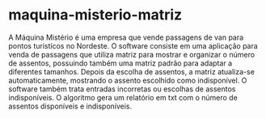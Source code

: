 # maquina-misterio-matriz
A Máquina Mistério é uma empresa que vende passagens de van para pontos turistícos no Nordeste. O software consiste em uma aplicação para venda de passagens que utiliza matriz para mostrar e organizar o número de assentos, possuindo também uma matriz padrão para adaptar a diferentes tamanhos. Depois da escolha de assentos, a matriz atualiza-se automaticamente, mostrando o assento escolhido como indisponível. O software também trata entradas incorretas ou escolhas de assentos indisponíveis. O algoritmo gera um relatório em txt com o número de assentos disponíveis e indisponíveis. 
